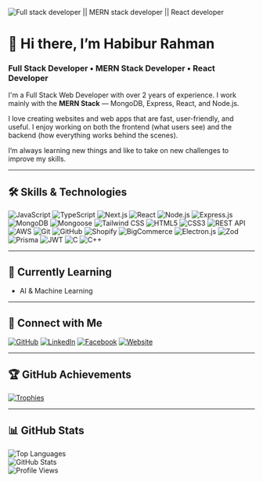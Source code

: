 ![Full stack developer || MERN stack developer || React developer](https://media.licdn.com/dms/image/v2/D4E16AQGbQ2QlkgVTMQ/profile-displaybackgroundimage-shrink_350_1400/B4EZaewdLDH4AY-/0/1746420226673?e=1756339200&v=beta&t=5BWWrMCok17BNJOkIns5yBpPS6bVn0V80LojaX_snog)

# 👋 Hi there, I’m Habibur Rahman  
### Full Stack Developer • MERN Stack Developer • React Developer

I'm a Full Stack Web Developer with over 2 years of experience. I work mainly with the **MERN Stack** — MongoDB, Express, React, and Node.js.

I love creating websites and web apps that are fast, user-friendly, and useful. I enjoy working on both the frontend (what users see) and the backend (how everything works behind the scenes).

I’m always learning new things and like to take on new challenges to improve my skills.

---

## 🛠️ Skills & Technologies

![JavaScript](https://img.shields.io/badge/JavaScript-F7DF1E?logo=javascript&logoColor=black)
![TypeScript](https://img.shields.io/badge/TypeScript-3178C6?logo=typescript&logoColor=white)
![Next.js](https://img.shields.io/badge/Next.js-000000?logo=next.js)
![React](https://img.shields.io/badge/React-61DAFB?logo=react&logoColor=black)
![Node.js](https://img.shields.io/badge/Node.js-339933?logo=node.js&logoColor=white)
![Express.js](https://img.shields.io/badge/Express.js-000000?logo=express&logoColor=white)
![MongoDB](https://img.shields.io/badge/MongoDB-47A248?logo=mongodb&logoColor=white)
![Mongoose](https://img.shields.io/badge/Mongoose-880000?logo=mongoose&logoColor=white)
![Tailwind CSS](https://img.shields.io/badge/TailwindCSS-06B6D4?logo=tailwind-css&logoColor=white)
![HTML5](https://img.shields.io/badge/HTML5-E34F26?logo=html5&logoColor=white)
![CSS3](https://img.shields.io/badge/CSS3-1572B6?logo=css3&logoColor=white)
![REST API](https://img.shields.io/badge/REST%20API-00599C?logo=api&logoColor=white)
![AWS](https://img.shields.io/badge/AWS-FF9900?logo=amazon-aws&logoColor=white)
![Git](https://img.shields.io/badge/Git-F05032?logo=git&logoColor=white)
![GitHub](https://img.shields.io/badge/GitHub-181717?logo=github&logoColor=white)
![Shopify](https://img.shields.io/badge/Shopify-7AB55C?logo=shopify&logoColor=white)
![BigCommerce](https://img.shields.io/badge/BigCommerce-121117?logo=bigcommerce&logoColor=white)
![Electron.js](https://img.shields.io/badge/Electron-47848F?logo=electron&logoColor=white)
![Zod](https://img.shields.io/badge/Zod-000000?logo=data&logoColor=white)
![Prisma](https://img.shields.io/badge/Prisma-2D3748?logo=prisma&logoColor=white)
![JWT](https://img.shields.io/badge/JWT-000000?logo=jsonwebtokens&logoColor=white)
![C](https://img.shields.io/badge/C-00599C?logo=c&logoColor=white)
![C++](https://img.shields.io/badge/C++-00599C?logo=c%2B%2B&logoColor=white)

---

## 🌱 Currently Learning

- AI & Machine Learning

---

## 🤝 Connect with Me

[![GitHub](https://img.shields.io/badge/GitHub-181717?style=for-the-badge&logo=github&logoColor=white)](https://github.com/habibur-pro)
[![LinkedIn](https://img.shields.io/badge/LinkedIn-0A66C2?style=for-the-badge&logo=linkedin&logoColor=white)](https://www.linkedin.com/in/habibur01/)
[![Facebook](https://img.shields.io/badge/Facebook-1877F2?style=for-the-badge&logo=facebook&logoColor=white)](https://www.facebook.com/habiburdev01)
[![Website](https://img.shields.io/badge/Portfolio-000000?style=for-the-badge&logo=icloud&logoColor=white)](https://habibur.me)

---

## 🏆 GitHub Achievements

[![Trophies](https://github-profile-trophy.vercel.app/?username=habibur-pro&theme=onedark)](https://github.com/ryo-ma/github-profile-trophy)

---

## 📊 GitHub Stats

![Top Languages](https://github-readme-stats.vercel.app/api/top-langs/?username=habibur-pro&layout=compact&theme=onedark)  
![GitHub Stats](https://github-readme-stats.vercel.app/api?username=habibur-pro&show_icons=true&count_private=true&theme=onedark)  
![Profile Views](https://komarev.com/ghpvc/?username=habibur-pro&label=Profile%20views&color=0e75b6&style=flat)
